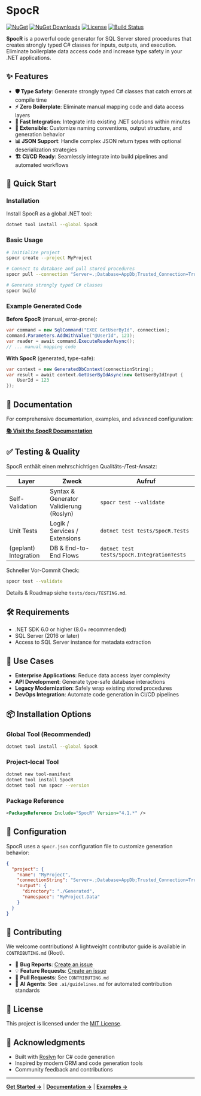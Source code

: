 # SpocR

[![NuGet](https://img.shields.io/nuget/v/SpocR.svg)](https://www.nuget.org/packages/SpocR)
[![NuGet Downloads](https://img.shields.io/nuget/dt/SpocR.svg)](https://www.nuget.org/packages/SpocR)
[![License](https://img.shields.io/github/license/nuetzliches/spocr.svg)](LICENSE)
[![Build Status](https://img.shields.io/github/actions/workflow/status/nuetzliches/spocr/build.yml?branch=main)](https://github.com/nuetzliches/spocr/actions)

**SpocR** is a powerful code generator for SQL Server stored procedures that creates strongly typed C# classes for inputs, outputs, and execution. Eliminate boilerplate data access code and increase type safety in your .NET applications.

## ✨ Features

- **🛡️ Type Safety**: Generate strongly typed C# classes that catch errors at compile time
- **⚡ Zero Boilerplate**: Eliminate manual mapping code and data access layers
- **🚀 Fast Integration**: Integrate into existing .NET solutions within minutes
- **🔧 Extensible**: Customize naming conventions, output structure, and generation behavior
- **📊 JSON Support**: Handle complex JSON return types with optional deserialization strategies
- **🏗️ CI/CD Ready**: Seamlessly integrate into build pipelines and automated workflows

## 🚀 Quick Start

### Installation

Install SpocR as a global .NET tool:

```bash
dotnet tool install --global SpocR
```

### Basic Usage

```bash
# Initialize project
spocr create --project MyProject

# Connect to database and pull stored procedures
spocr pull --connection "Server=.;Database=AppDb;Trusted_Connection=True;"

# Generate strongly typed C# classes
spocr build
```

### Example Generated Code

**Before SpocR** (manual, error-prone):

```csharp
var command = new SqlCommand("EXEC GetUserById", connection);
command.Parameters.AddWithValue("@UserId", 123);
var reader = await command.ExecuteReaderAsync();
// ... manual mapping code
```

**With SpocR** (generated, type-safe):

```csharp
var context = new GeneratedDbContext(connectionString);
var result = await context.GetUserByIdAsync(new GetUserByIdInput {
    UserId = 123
});
```

## 📖 Documentation

For comprehensive documentation, examples, and advanced configuration:

**[📚 Visit the SpocR Documentation](https://nuetzliches.github.io/spocr/)**

## ✅ Testing & Quality

SpocR enthält einen mehrschichtigen Qualitäts-/Test-Ansatz:

| Layer                 | Zweck                                   | Aufruf                                     |
| --------------------- | --------------------------------------- | ------------------------------------------ |
| Self-Validation       | Syntax & Generator Validierung (Roslyn) | `spocr test --validate`                    |
| Unit Tests            | Logik / Services / Extensions           | `dotnet test tests/SpocR.Tests`            |
| (geplant) Integration | DB & End-to-End Flows                   | `dotnet test tests/SpocR.IntegrationTests` |

Schneller Vor-Commit Check:

```bash
spocr test --validate
```

Details & Roadmap siehe `tests/docs/TESTING.md`.

## 🛠️ Requirements

- .NET SDK 6.0 or higher (8.0+ recommended)
- SQL Server (2016 or later)
- Access to SQL Server instance for metadata extraction

## 🎯 Use Cases

- **Enterprise Applications**: Reduce data access layer complexity
- **API Development**: Generate type-safe database interactions
- **Legacy Modernization**: Safely wrap existing stored procedures
- **DevOps Integration**: Automate code generation in CI/CD pipelines

## 📦 Installation Options

### Global Tool (Recommended)

```bash
dotnet tool install --global SpocR
```

### Project-local Tool

```bash
dotnet new tool-manifest
dotnet tool install SpocR
dotnet tool run spocr --version
```

### Package Reference

```xml
<PackageReference Include="SpocR" Version="4.1.*" />
```

## 🔧 Configuration

SpocR uses a `spocr.json` configuration file to customize generation behavior:

```json
{
  "project": {
    "name": "MyProject",
    "connectionString": "Server=.;Database=AppDb;Trusted_Connection=True;",
    "output": {
      "directory": "./Generated",
      "namespace": "MyProject.Data"
    }
  }
}
```

## 🤝 Contributing

We welcome contributions! A lightweight contributor guide is available in `CONTRIBUTING.md` (Root).

- 🐛 **Bug Reports**: [Create an issue](https://github.com/nuetzliches/spocr/issues/new?template=bug_report.md)
- 💡 **Feature Requests**: [Create an issue](https://github.com/nuetzliches/spocr/issues/new?template=feature_request.md)
- 🔧 **Pull Requests**: See `CONTRIBUTING.md`
- 🤖 **AI Agents**: See `.ai/guidelines.md` for automated contribution standards

## 📝 License

This project is licensed under the [MIT License](LICENSE).

## 🙏 Acknowledgments

- Built with [Roslyn](https://github.com/dotnet/roslyn) for C# code generation
- Inspired by modern ORM and code generation tools
- Community feedback and contributions

---

**[Get Started →](https://nuetzliches.github.io/spocr/getting-started/installation)** | **[Documentation →](https://nuetzliches.github.io/spocr/)** | **[Examples →](samples/)**
